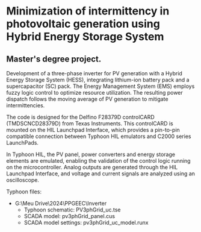 # Minimization of intermittency in photovoltaic generation using Hybrid Energy Storage System
## Master's degree project.

Development of a three-phase inverter for PV generation with a Hybrid Energy Storage System (HESS), integrating lithium-ion battery pack and a supercapacitor (SC) pack. The Energy Management System (EMS) employs fuzzy logic control to optimize resource utilization. The resulting power dispatch follows the moving average of PV generation to mitigate intermittencies.

The code is designed for the Delfino F28379D controlCARD (TMDSCNCD28379D) from Texas Instruments. This controlCARD is mounted on the HIL Launchpad Interface, which provides a pin-to-pin compatible connection between Typhoon HIL emulators and C2000 series LaunchPads.

In Typhoon HIL, the PV panel, power converters and energy storage elements are emulated, enabling the validation of the control logic running on the microcontroller.
Analog outputs are generated through the HIL Launchpad Interface, and voltage and current signals are analyzed using an oscilloscope.

Typhoon files:
- G:\Meu Drive\2024\PPGEEC\Inverter
  - Typhoon schematic: PV3phGrid_uc.tse
  - SCADA model: pv3phGrid_panel.cus
  - SCADA model settings: pv3phGrid_uc_model.runx
